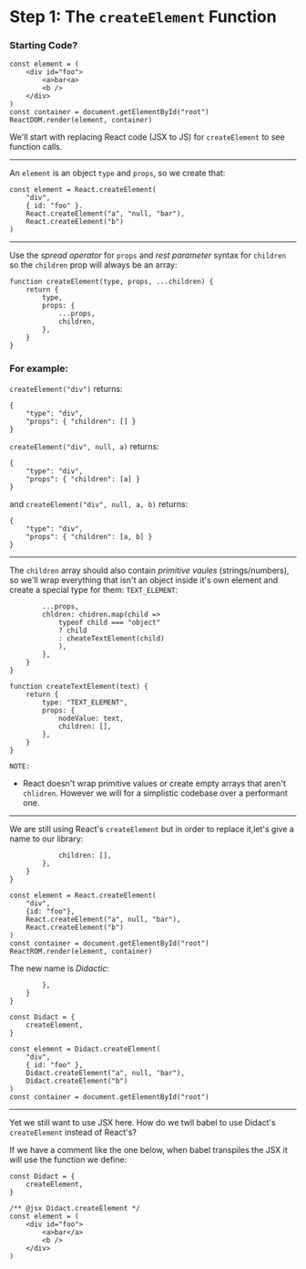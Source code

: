 # Step 1: The `createElement` Function

### **Starting Code?**

    const element = (
        <div id="foo">
            <a>bar<a>
            <b />
        </div>
    )
    const container = document.getElementById("root")
    ReactDOM.render(element, container)

We'll start with replacing React code (JSX to JS) for `createElement` to see function calls.

---

An `element` is an object `type` and `props`, so we create that:

    const element = React.createElement(
        "div",
        { id: "foo" }.
        React.createElement("a", "null, "bar"),
        React.createElement("b")
    )

---

Use the _spread operator_ for `props` and _rest parameter_ syntax for `children` so the `children` prop will always be an
array:

    function createElement(type, props, ...children) {
        return {
            type,
            props: {
                ...props,
                children,
            },
        }
    }

### For example:

`createElement("div")` returns:

    {
        "type": "div",
        "props": { "children": [] }
    }

`createElement("div", null, a)` returns:

    {
        "type": "div",
        "props": { "children": [a] }
    }

and `createElement("div", null, a, b)` returns:

    {
        "type": "div",
        "props": { "children": [a, b] }
    }

---

The `children` array should also contain _primitive vaules_ (strings/numbers), so we'll wrap everything that isn't an
object inside it's own element and create a special type for them: `TEXT_ELEMENT`:

            ...props,
            chldren: chidren.map(child =>
                typeof child === "object"
                ? child
                : cheateTextElement(child)
                ),
            },
        }
    }

    function createTextElement(text) {
        return {
            type: "TEXT_ELEMENT",
            props: {
                nodeValue: text,
                children: [],
            },
        }
    }

`NOTE:`

- React doesn't wrap primitive values or create empty arrays that aren't `chlidren`. However we will for a simplistic codebase over a performant one.

---

We are still using React's `createElement` but in order to replace it,let's give a name to our library:

                children: [],
            },
        }
    }

    const element = React.createElement(
        "div",
        {id: "foo"},
        React.createElement("a", null, "bar"),
        React.createElement("b")
    )
    const container = document.getElementById("root")
    ReactROM.render(element, container)

The new name is _Didactic_:

            },
        }
    }

    const Didact = {
        createElement,
    }

    const element = Didact.createElement(
        "div",
        { id: "foo" },
        Didact.createElement("a", null, "bar"),
        Didact.createElement("b")
    )
    const container = document.getElementById("root")

---

Yet we still want to use JSX here. How do we twll
babel to use Didact's `createElement` instead of
React's?

If we have a comment like the one below, when babel
transpiles the JSX it will use the function we
define:

    const Didact = {
        createElement,
    }

    /** @jsx Didact.createElement */
    const element = (
        <div id="foo">
            <a>bar</a>
            <b />
        </div>
    )
